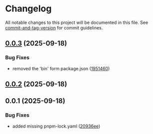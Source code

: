 # Changelog

All notable changes to this project will be documented in this file. See [commit-and-tag-version](https://github.com/absolute-version/commit-and-tag-version) for commit guidelines.

## [0.0.3](https://github.com/uboness/xjson/compare/v0.0.2...v0.0.3) (2025-09-18)


### Bug Fixes

* removed the 'bin' form package.json ([1951460](https://github.com/uboness/xjson/commit/19514603fef50e22be1e342290b49ecd425cc592))

## [0.0.2](https://github.com/uboness/xjson/compare/v0.0.1...v0.0.2) (2025-09-18)

## 0.0.1 (2025-09-18)


### Bug Fixes

* added missing pnpm-lock.yaml ([20936ee](https://github.com/uboness/xjson/commit/20936eee9d792adb410ff82f28fad028b2299135))
